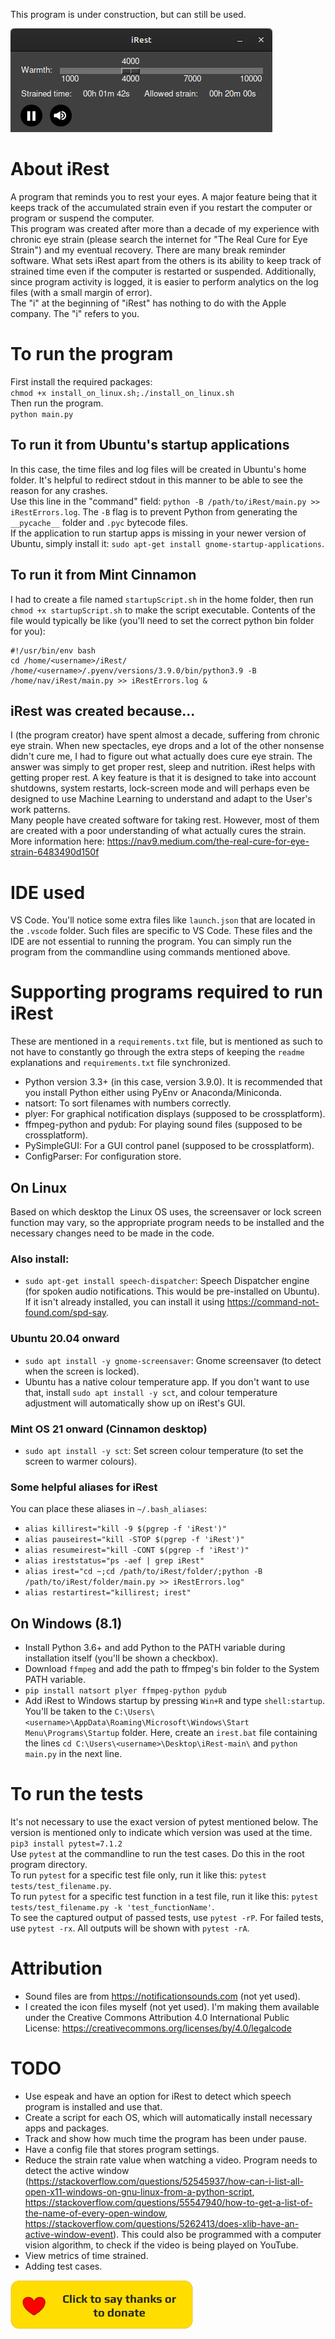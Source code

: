 This program is under construction, but can still be used.    
  
![Alt text](gallery/iRest_GUI.png?raw=true "The iRest GUI") 

# About iRest  
A program that reminds you to rest your eyes. A major feature being that it keeps track of the accumulated strain even if you restart the computer or program or suspend the computer.  
This program was created after more than a decade of my experience with chronic eye strain (please search the internet for "The Real Cure for Eye Strain") and my eventual recovery. There are many break reminder software. What sets iRest apart from the others is its ability to keep track of strained time even if the computer is restarted or suspended. Additionally, since program activity is logged, it is easier to perform analytics on the log files (with a small margin of error).  
The "i" at the beginning of "iRest" has nothing to do with the Apple company. The "i" refers to you.
  
# To run the program  
First install the required packages:  
`chmod +x install_on_linux.sh;./install_on_linux.sh`  
Then run the program.  
`python main.py`  
  
## To run it from Ubuntu's startup applications  
In this case, the time files and log files will be created in Ubuntu's home folder. It's helpful to redirect stdout in this manner to be able to see the reason for any crashes.    
Use this line in the "command" field: `python -B /path/to/iRest/main.py >> iRestErrors.log`. The `-B` flag is to prevent Python from generating the `__pycache__` folder and `.pyc` bytecode files.  
If the application to run startup apps is missing in your newer version of Ubuntu, simply install it: `sudo apt-get install gnome-startup-applications`.  
  
## To run it from Mint Cinnamon     
I had to create a file named `startupScript.sh` in the home folder, then run `chmod +x startupScript.sh` to make the script executable. Contents of the file would typically be like (you'll need to set the correct python bin folder for you):  
```
#!/usr/bin/env bash
cd /home/<username>/iRest/
/home/<username>/.pyenv/versions/3.9.0/bin/python3.9 -B /home/nav/iRest/main.py >> iRestErrors.log &
```
  
## iRest was created because...
I (the program creator) have spent almost a decade, suffering from chronic eye strain. When new spectacles, eye drops and a lot of the other nonsense didn't cure me, I had to figure out what actually does cure eye strain. The answer was simply to get proper rest, sleep and nutrition. iRest helps with getting proper rest. A key feature is that it is designed to take into account shutdowns, system restarts, lock-screen mode and will perhaps even be designed to use Machine Learning to understand and adapt to the User's work patterns.   
Many people have created software for taking rest. However, most of them are created with a poor understanding of what actually cures the strain.  
More information here: https://nav9.medium.com/the-real-cure-for-eye-strain-6483490d150f  
  

# IDE used  
VS Code. You'll notice some extra files like `launch.json` that are located in the `.vscode` folder. Such files are specific to VS Code. These files and the IDE are not essential to running the program. You can simply run the program from the commandline using commands mentioned above.
  

# Supporting programs required to run iRest  
These are mentioned in a `requirements.txt` file, but is mentioned as such to not have to constantly go through the extra steps of keeping the `readme` explanations and `requirements.txt` file synchronized.  
* Python version 3.3+ (in this case, version 3.9.0). It is recommended that you install Python either using PyEnv or Anaconda/Miniconda.     
* natsort: To sort filenames with numbers correctly.  
* plyer: For graphical notification displays (supposed to be crossplatform).  
* ffmpeg-python and pydub: For playing sound files (supposed to be crossplatform).  
* PySimpleGUI: For a GUI control panel (supposed to be crossplatform).   
* ConfigParser: For configuration store.  
    
## On Linux 
Based on which desktop the Linux OS uses, the screensaver or lock screen function may vary, so the appropriate program needs to be installed and the necessary changes need to be made in the code.
  
### Also install:  
* `sudo apt-get install speech-dispatcher`: Speech Dispatcher engine (for spoken audio notifications. This would be pre-installed on Ubuntu). If it isn't already installed, you can install it using https://command-not-found.com/spd-say. 

### Ubuntu 20.04 onward  
* `sudo apt install -y gnome-screensaver`: Gnome screensaver (to detect when the screen is locked).  
* Ubuntu has a native colour temperature app. If you don't want to use that, install `sudo apt install -y sct`, and colour temperature adjustment will automatically show up on iRest's GUI.

### Mint OS 21 onward (Cinnamon desktop)  
* `sudo apt install -y sct`: Set screen colour temperature (to set the screen to warmer colours).  

### Some helpful aliases for iRest
You can place these aliases in `~/.bash_aliases`:
* `alias killirest="kill -9 $(pgrep -f 'iRest')"`
* `alias pauseirest="kill -STOP $(pgrep -f 'iRest')"`
* `alias resumeirest="kill -CONT $(pgrep -f 'iRest')"`
* `alias ireststatus="ps -aef | grep iRest"`
* `alias irest="cd ~;cd /path/to/iRest/folder/;python -B /path/to/iRest/folder/main.py >> iRestErrors.log"`
* `alias restartirest="killirest; irest"`
  
## On Windows (8.1)   
* Install Python 3.6+ and add Python to the PATH variable during installation itself (you'll be shown a checkbox).  
* Download `ffmpeg` and add the path to ffmpeg's bin folder to the System PATH variable.  
* `pip install natsort plyer ffmpeg-python pydub`  
* Add iRest to Windows startup by pressing `Win+R` and type `shell:startup`. You'll be taken to the `C:\Users\<username>\AppData\Roaming\Microsoft\Windows\Start Menu\Programs\Startup` folder. Here, create an `irest.bat` file containing the lines `cd C:\Users\<username>\Desktop\iRest-main\` and `python main.py` in the next line.  
  
# To run the tests  
It's not necessary to use the exact version of pytest mentioned below. The version is mentioned only to indicate which version was used at the time.  
`pip3 install pytest=7.1.2`    
Use `pytest` at the commandline to run the test cases. Do this in the root program directory.  
To run `pytest` for a specific test file only, run it like this: `pytest tests/test_filename.py`.  
To run `pytest` for a specific test function in a test file, run it like this: `pytest tests/test_filename.py -k 'test_functionName'`.  
To see the captured output of passed tests, use `pytest -rP`. For failed tests, use `pytest -rx`. All outputs will be shown with `pytest -rA`.  
  
# Attribution  
* Sound files are from https://notificationsounds.com (not yet used).  
* I created the icon files myself (not yet used). I'm making them available under the Creative Commons Attribution 4.0 International Public License: https://creativecommons.org/licenses/by/4.0/legalcode  
  
# TODO
* Use espeak and have an option for iRest to detect which speech program is installed and use that.  
* Create a script for each OS, which will automatically install necessary apps and packages.  
* Track and show how much time the program has been under pause.  
* Have a config file that stores program settings.  
* Reduce the strain rate value when watching a video. Program needs to detect the active window (https://stackoverflow.com/questions/52545937/how-can-i-list-all-open-x11-windows-on-gnu-linux-from-a-python-script, https://stackoverflow.com/questions/55547940/how-to-get-a-list-of-the-name-of-every-open-window, https://stackoverflow.com/questions/5262413/does-xlib-have-an-active-window-event). This could also be programmed with a computer vision algorithm, to check if the video is being played on YouTube.  
* View metrics of time strained.  
* Adding test cases.  
  
[![Donate](https://raw.githubusercontent.com/nav9/VCF_contacts_merger/main/gallery/thankYouDonateButton.png)](https://nrecursions.blogspot.com/2020/08/saying-thank-you.html)      
